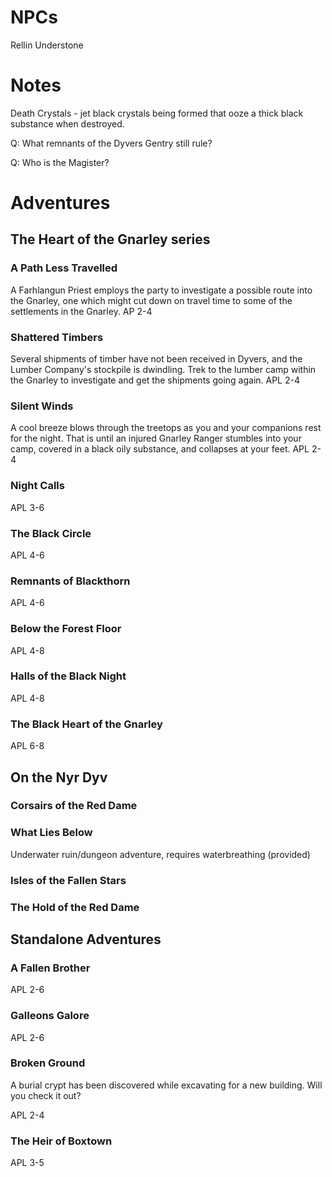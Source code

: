 # NPCs
Rellin Understone

# Notes
Death Crystals - jet black crystals being formed that ooze a thick black substance when destroyed.

Q: What remnants of the Dyvers Gentry still rule?

Q: Who is the Magister?

# Adventures

## The Heart of the Gnarley series

### A Path Less Travelled
A Farhlangun Priest employs the party to investigate a possible route into the Gnarley, one which might cut down on travel time to some of the settlements in the Gnarley.
AP 2-4

### Shattered Timbers
Several shipments of timber have not been received in Dyvers, and the Lumber Company's stockpile is dwindling. Trek to the lumber camp within the Gnarley to investigate and get the shipments going again.
APL 2-4 

### Silent Winds
A cool breeze blows through the treetops as you and your companions rest for the night. That is until an injured Gnarley Ranger stumbles into your camp, covered in a black oily substance, and collapses at your feet.
APL 2-4

### Night Calls

APL 3-6

### The Black Circle

APL 4-6

### Remnants of Blackthorn

APL 4-6

### Below the Forest Floor

APL 4-8

### Halls of the Black Night

APL 4-8

### The Black Heart of the Gnarley 

APL 6-8

## On the Nyr Dyv

### Corsairs of the Red Dame

### What Lies Below
Underwater ruin/dungeon adventure, requires waterbreathing (provided)

### Isles of the Fallen Stars

### The Hold of the Red Dame

## Standalone Adventures

### A Fallen Brother
APL 2-6

### Galleons Galore

APL 2-6

### Broken Ground
A burial crypt has been discovered while excavating for a new building. Will you check it out?

APL 2-4

### The Heir of Boxtown

APL 3-5

